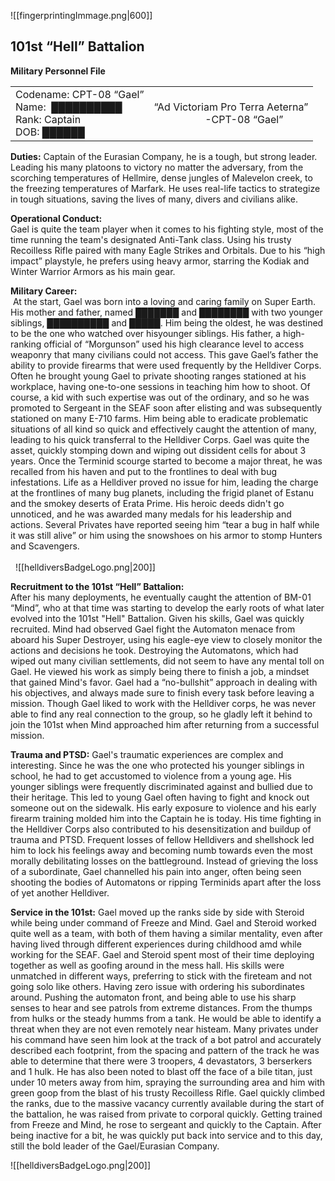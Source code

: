 ![[fingerprintingImmage.png|600]]

## 101st “Hell” Battalion
**Military Personnel File**

|                                                                              |                                                                           |
| ---------------------------------------------------------------------------- | ------------------------------------------------------------------------- |
| Codename: CPT-08 “Gael”<br>Name:  ██████████<br>Rank: Captain<br>DOB: ██████ | “Ad Victoriam Pro Terra Aeterna”    <br>                   -CPT-08 “Gael” |

**Duties:**
Captain of the Eurasian Company, he is a tough, but strong leader. Leading his many platoons to victory no matter the adversary, from the scorching temperatures of Hellmire, dense jungles of Malevelon creek, to the freezing temperatures of Marfark. He uses real-life tactics to strategize in tough situations, saving the lives of many, divers and civilians alike.



**Operational Conduct:**  
Gael is quite the team player when it comes to his fighting style, most of the time running the team's designated Anti-Tank class. Using his trusty Recoilless Rifle paired with many Eagle Strikes and Orbitals. Due to his “high impact” playstyle, he prefers using heavy armor, starring the Kodiak and Winter Warrior Armors as his main gear.   


  
**Military Career:**  
 At the start, Gael was born into a loving and caring family on Super Earth. His mother and father, named ███████ and ████████ with two younger siblings, ██████████ and █████. Him being the oldest, he was destined to be the one who watched over hisyounger siblings. His father, a high-ranking official of “Morgunson” used his high clearance level to access weaponry that many civilians could not access. This gave  Gael’s father the ability to provide firearms that were used frequently by the Helldiver Corps. Often he brought young Gael to private shooting ranges stationed at his workplace, having one-to-one sessions in teaching him how to shoot. Of course, a kid with such expertise was out of the ordinary, and so he was promoted to Sergeant in the SEAF soon after elisting and was subsequently stationed on many E-710 farms. Him being able to eradicate problematic situations of all kind so quick and effectively caught the attention of many, leading to his quick transferral to the Helldiver Corps. Gael was quite the asset, quickly stomping down and wiping out dissident cells for about 3 years. Once the Terminid scourge started to become a major threat, he was recalled from his haven and put to the frontlines to deal with bug infestations. Life as a Helldiver proved no issue for him, leading the charge at the frontlines of many bug planets, including the frigid planet of Estanu and the smokey deserts of Erata Prime. His heroic deeds didn't go unnoticed, and he was awarded many medals for his leadership and actions. Several Privates have reported seeing him “tear a bug in half while it was still alive” or him using the snowshoes on his armor to stomp Hunters and Scavengers.                                                                                                                             
 
                                                           
 
![[helldiversBadgeLogo.png|200]]


**Recruitment to the 101st “Hell” Battalion:**  
After his many deployments, he eventually caught the attention of BM-01 “Mind”, who at that time was starting to develop the early roots of what later evolved into the 101st "Hell" Battalion. Given his skills, Gael was quickly recruited. Mind had observed Gael fight the Automaton menace from aboard his Super Destroyer, using his eagle-eye view to closely monitor the actions and decisions he took. Destroying the Automatons, which had wiped out many civilian settlements, did not seem to have any mental toll on Gael. He viewed his work as simply being there to finish a job, a mindset that gained Mind's favor. Gael had a “no-bullshit” approach in dealing with his objectives, and always made sure to finish every task before leaving a mission. Though Gael liked to work with the Helldiver corps, he was never able to find any real connection to the group, so he gladly left it behind to join the 101st when Mind approached him after returning from a successful mission.


**Trauma and PTSD:**
Gael's traumatic experiences are complex and interesting. Since he was the one who protected his younger siblings in school, he had to get accustomed to violence from a young age. His younger siblings were frequently discriminated against and bullied due to their heritage. This led to young Gael often having to fight and knock out someone out on the sidewalk. His early exposure to violence and his early firearm training molded him into the Captain he is today. His time fighting in the Helldiver Corps also contributed to his desensitization and buildup of trauma and PTSD. Frequent losses of fellow Helldivers and shellshock led him to lock his feelings away and becoming numb towards even the most morally debilitating losses on the battleground. Instead of grieving the loss of a subordinate, Gael channelled his pain into anger, often being seen shooting the bodies of Automatons or ripping Terminids apart after the loss of yet another Helldiver.


**Service in the 101st:**
Gael moved up the ranks side by side with Steroid while being under command of Freeze and Mind. Gael and Steroid worked quite well as a team, with both of them having a similar mentality, even after having lived through different experiences during childhood amd while working for the SEAF. Gael and Steroid spent most of their time deploying together as well as goofing around in the mess hall. His skills were unmatched in different ways, preferring to stick with the fireteam and not going solo like others. Having zero issue with ordering his subordinates around. Pushing the automaton front, and being able to use his sharp senses to hear and see patrols from extreme distances. From the thumps from hulks or the steady humms from a tank. He would be able to identify a threat when they are not even remotely near histeam. Many privates under his command have seen him look at the track of a bot patrol and accurately described each footprint, from the spacing and pattern of the track he was able to determine that there were 3 troopers, 4 devastators, 3 berserkers and 1 hulk. He has also been noted to blast off the face of a bile titan, just under 10 meters away from him, spraying the surrounding area and him with green goop from the blast of his trusty Recoilless Rifle. Gael quickly climbed the ranks, due to the massive vacancy currently available during the start of the battalion, he was raised from private to corporal quickly. Getting trained from Freeze and Mind, he rose to sergeant and quickly to the Captain. After being inactive for a bit, he was quickly put back into service and to this day, still the bold leader of the Gael/Eurasian Company.


![[helldiversBadgeLogo.png|200]]
